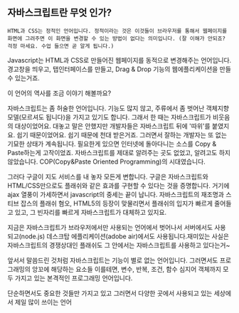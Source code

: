 ## 자바스크립트란 무엇 인가?


    HTML과 CSS는 정적인 언어입니다. 정적이라는 것은 이것들이 브라우저를 통해서 웹페이지를 화면에 그려주면 이 화면을 변경할 수 있는 방법이 없다는 의미입니다. (잘 이해가 안되죠? 걱정 마세요. 수업 들으면 곧 알게 됩니다.) 

Javascript는 HTML과 CSS로 만들어진 웹페이지를 동적으로 변경해주는 언어입니다. 경고창을 띄우고, 탭인터페이스를 만들고, Drag & Drop 기능의 웹에플리케이션을 만들수 있는거죠. 

이 언어의 역사를 조금 이야기 해볼까요? 

자바스크립트는 좀 허술한 언어입니다. 기능도 많지 않고, 주류에서 좀 벗어난 객체지향 모델(모르셔도 됩니다)을 가지고 있기도 합니다. 그래서 한 때는 자바스크립트가 비웃음의 대상이었어요. 대놓고 말은 안했지만 개발자들은 자바스크립트 뒤에 '따위'를 붙였지요. 쉽기 때문이었어요. 쉽기 때문에 천대 받은거죠. 그러면서 잘하는 개발자는 또 없는 기묘한 상태가 계속됩니다. 필요한게 있으면 인터넷에 돌아다니는 소스를 Copy & Paste하는게 고작이었죠. 자바스크립트를 제대로 알려주는 곳도 없었고, 알려고도 하지 않았습니다. COP(Copy&Paste Oriented Programming)의 시대였습니다. 

그러다 구글이 지도 서비스를 내 놓자 모든게 변합니다. 구글은 자바스크립트와 HTML/CSS만으로도 플래쉬와 같은 효과를 구현할 수 있다는 것을 증명합니다.  거기에 ajax 열풍이 가세하면서 javascript의 중세는 끝이 납니다. 자바스크립트의 재조명과 스티브 잡스의 플래쉬 혐오, HTML5의 등장이 맞물리면서 플래쉬의 입지가 빠르게 줄어들고 있고, 그 빈자리를 빠르게 자바스크립트가 대체하고 있지요. 

지금은 자바스크립트가 브라우저에서만 사용되는 언어에서 벗어나서 서버에서도 사용되고(node.js) 데스크탑 에플리케이션(adobe air)에서도 사용됩니다.재미있는 사실은 자바스크립트의 경쟁상대인 플래쉬도 그 안에서는 자바스크립트를 사용하고 있다는거~ 

앞서서 말씀드린 것처럼 자바스크립트는 기능이 별로 없는 언어입니다. 그러면서도 프로그래밍의 앙꼬에 해당하는 요소들 이를테면, 변수, 반복, 조건, 함수 심지어 객체까지 모두 가지고 있는 본격적인 프로그래밍 언어입니다. 

단순하면서도
중요한 것들만 가지고 있고
그러면서 다양한 곳에서 사용되고 있는
세상에서 제일 많이 쓰이는 언어 


